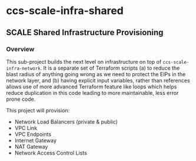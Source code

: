 # ccs-scale-infra-shared

## SCALE Shared Infrastructure Provisioning

### Overview
This sub-project builds the next level on infrastructure on top of `ccs-scale-infra-network`. It is a separate set of Terraform scripts (a) to reduce the blast radius of anything going wrong as we need to protect the EIPs in the network layer, and (b) having explicit input variables, rather than references allows use of more advanced Terraform feature like loops which helps reduce duplication in this code leading to more maintainable, less error prone code.

This project will provision:

- Network Load Balancers (private & public)
- VPC Link
- VPC Endpoints
- Internet Gateway
- NAT Gateway
- Network Access Control Lists



